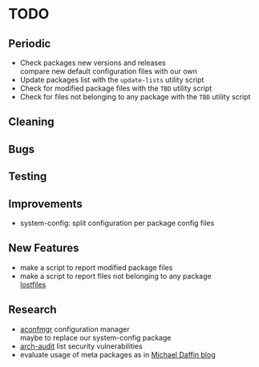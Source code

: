 # TODO

## Periodic
  - Check packages new versions and releases  
    compare new default configuration files with our own
  - Update packages list with the `update-lists` utility script
  - Check for modified package files with the `TBD` utility script
  - Check for files not belonging to any package with the `TBD` utility script

## Cleaning

## Bugs

## Testing

## Improvements
  - system-config: split configuration per package config files

## New Features
  - make a script to report modified package files
  - make a script to report files not belonging to any package  
    [lostfiles](https://github.com/graysky2/lostfiles)

## Research
  - [aconfmgr](https://github.com/CyberShadow/aconfmgr) configuration manager  
    maybe to replace our system-config package
  - [arch-audit](https://github.com/ilpianista/arch-audit) list security vulnerabilities
  - evaluate usage of meta packages as in [Michael Daffin blog](https://disconnected.systems/blog/archlinux-meta-packages/)
